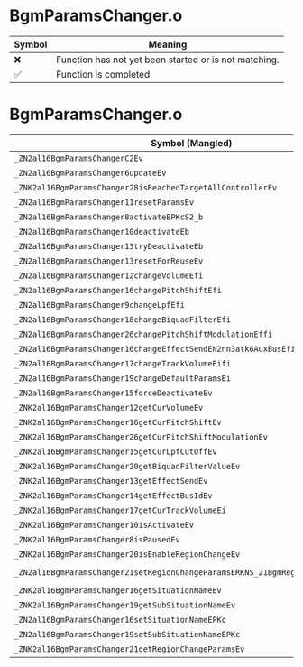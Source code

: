 # BgmParamsChanger.o
| Symbol | Meaning 
| ------------- | ------------- 
| :x: | Function has not yet been started or is not matching. 
| :white_check_mark: | Function is completed. 


# BgmParamsChanger.o
| Symbol (Mangled) | Symbol (Demangled) | Decompiled? |
| ------------- |  ------------- | ------------- |
| `_ZN2al16BgmParamsChangerC2Ev` | `al::BgmParamsChanger::BgmParamsChanger(void)` | :white_check_mark: |
| `_ZN2al16BgmParamsChanger6updateEv` | `al::BgmParamsChanger::update(void)` | :white_check_mark: |
| `_ZNK2al16BgmParamsChanger28isReachedTargetAllControllerEv` | `al::BgmParamsChanger::isReachedTargetAllController(void)const` | :white_check_mark: |
| `_ZN2al16BgmParamsChanger11resetParamsEv` | `al::BgmParamsChanger::resetParams(void)` | :white_check_mark: |
| `_ZN2al16BgmParamsChanger8activateEPKcS2_b` | `al::BgmParamsChanger::activate(char const*,char const*,bool)` | :white_check_mark: |
| `_ZN2al16BgmParamsChanger10deactivateEb` | `al::BgmParamsChanger::deactivate(bool)` | :white_check_mark: |
| `_ZN2al16BgmParamsChanger13tryDeactivateEb` | `al::BgmParamsChanger::tryDeactivate(bool)` | :white_check_mark: |
| `_ZN2al16BgmParamsChanger13resetForReuseEv` | `al::BgmParamsChanger::resetForReuse(void)` | :white_check_mark: |
| `_ZN2al16BgmParamsChanger12changeVolumeEfi` | `al::BgmParamsChanger::changeVolume(float,int)` | :white_check_mark: |
| `_ZN2al16BgmParamsChanger16changePitchShiftEfi` | `al::BgmParamsChanger::changePitchShift(float,int)` | :white_check_mark: |
| `_ZN2al16BgmParamsChanger9changeLpfEfi` | `al::BgmParamsChanger::changeLpf(float,int)` | :white_check_mark: |
| `_ZN2al16BgmParamsChanger18changeBiquadFilterEfi` | `al::BgmParamsChanger::changeBiquadFilter(float,int)` | :white_check_mark: |
| `_ZN2al16BgmParamsChanger26changePitchShiftModulationEffi` | `al::BgmParamsChanger::changePitchShiftModulation(float,float,int)` | :white_check_mark: |
| `_ZN2al16BgmParamsChanger16changeEffectSendEN2nn3atk6AuxBusEfi` | `al::BgmParamsChanger::changeEffectSend(nn::atk::AuxBus,float,int)` | :white_check_mark: |
| `_ZN2al16BgmParamsChanger17changeTrackVolumeEifi` | `al::BgmParamsChanger::changeTrackVolume(int,float,int)` | :white_check_mark: |
| `_ZN2al16BgmParamsChanger19changeDefaultParamsEi` | `al::BgmParamsChanger::changeDefaultParams(int)` | :white_check_mark: |
| `_ZN2al16BgmParamsChanger15forceDeactivateEv` | `al::BgmParamsChanger::forceDeactivate(void)` | :white_check_mark: |
| `_ZNK2al16BgmParamsChanger12getCurVolumeEv` | `al::BgmParamsChanger::getCurVolume(void)const` | :white_check_mark: |
| `_ZNK2al16BgmParamsChanger16getCurPitchShiftEv` | `al::BgmParamsChanger::getCurPitchShift(void)const` | :white_check_mark: |
| `_ZNK2al16BgmParamsChanger26getCurPitchShiftModulationEv` | `al::BgmParamsChanger::getCurPitchShiftModulation(void)const` | :white_check_mark: |
| `_ZNK2al16BgmParamsChanger15getCurLpfCutOffEv` | `al::BgmParamsChanger::getCurLpfCutOff(void)const` | :white_check_mark: |
| `_ZNK2al16BgmParamsChanger20getBiquadFilterValueEv` | `al::BgmParamsChanger::getBiquadFilterValue(void)const` | :white_check_mark: |
| `_ZNK2al16BgmParamsChanger13getEffectSendEv` | `al::BgmParamsChanger::getEffectSend(void)const` | :white_check_mark: |
| `_ZNK2al16BgmParamsChanger14getEffectBusIdEv` | `al::BgmParamsChanger::getEffectBusId(void)const` | :white_check_mark: |
| `_ZNK2al16BgmParamsChanger17getCurTrackVolumeEi` | `al::BgmParamsChanger::getCurTrackVolume(int)const` | :white_check_mark: |
| `_ZNK2al16BgmParamsChanger10isActivateEv` | `al::BgmParamsChanger::isActivate(void)const` | :white_check_mark: |
| `_ZNK2al16BgmParamsChanger8isPausedEv` | `al::BgmParamsChanger::isPaused(void)const` | :white_check_mark: |
| `_ZNK2al16BgmParamsChanger20isEnableRegionChangeEv` | `al::BgmParamsChanger::isEnableRegionChange(void)const` | :white_check_mark: |
| `_ZN2al16BgmParamsChanger21setRegionChangeParamsERKNS_21BgmRegionChangeParamsE` | `al::BgmParamsChanger::setRegionChangeParams(al::BgmRegionChangeParams const&)` | :white_check_mark: |
| `_ZNK2al16BgmParamsChanger16getSituationNameEv` | `al::BgmParamsChanger::getSituationName(void)const` | :white_check_mark: |
| `_ZNK2al16BgmParamsChanger19getSubSituationNameEv` | `al::BgmParamsChanger::getSubSituationName(void)const` | :white_check_mark: |
| `_ZN2al16BgmParamsChanger16setSituationNameEPKc` | `al::BgmParamsChanger::setSituationName(char const*)` | :white_check_mark: |
| `_ZN2al16BgmParamsChanger19setSubSituationNameEPKc` | `al::BgmParamsChanger::setSubSituationName(char const*)` | :white_check_mark: |
| `_ZNK2al16BgmParamsChanger21getRegionChangeParamsEv` | `al::BgmParamsChanger::getRegionChangeParams(void)const` | :white_check_mark: |
